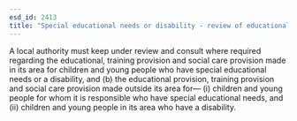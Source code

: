 ```yaml
---
esd_id: 2413
title: "Special educational needs or disability - review of educational, training and social care provision"
---
```


A local authority must keep under review and consult where required  regarding the educational, training provision and social care provision made in its area for children and young people who have special educational needs or a disability, and
(b) the educational provision, training provision and social care provision made outside its area for—
(i) children and young people for whom it is responsible who have special educational needs, and
(ii) children and young people in its area who have a disability.

